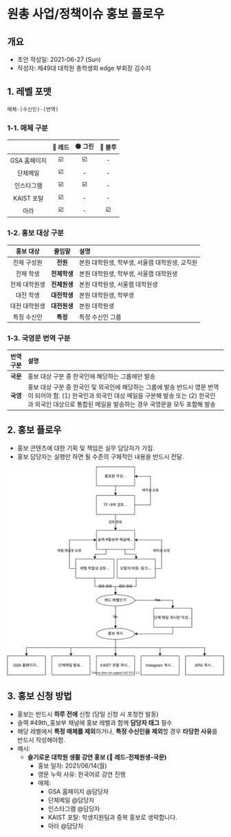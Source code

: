 # 원총 사업/정책이슈 홍보 플로우

## 개요
- 초안 작성일: 2021-06-27 (Sun)
- 작성자: 제49대 대학원 총학생회 edge 부회장 김수지

## 1. 레벨 포맷
~~~
매체-(수신인)-(번역)
~~~

### 1-1. 매체 구분
|              |:red_circle: 레드 | :green_circle: 그린 | :large_blue_circle: 블루 |
|:------------:|:----:|:----:|:----:|
| GSA 홈페이지 |   :ballot_box_with_check:  |   :ballot_box_with_check:  |   -  |
|   단체메일   |   :ballot_box_with_check:  |   -  |   -  |
|  인스타그램  |   :ballot_box_with_check:  |   :ballot_box_with_check:  |   -  |
|  KAIST 포탈  |   :ballot_box_with_check:  |   -  |   -  |
|     아라     |   :ballot_box_with_check:  |   -  |   :ballot_box_with_check:  |

### 1-2. 홍보 대상 구분
|   홍보 대상   |  줄임말  |                      설명                      |
|:-------------:|:--------:|:----------------------------------------------|
|  전체 구성원  |   **전원**   | 본원 대학원생, 학부생, 서울캠 대학원생, 교직원 |
|   전체 학생   | **전체학생** | 본원 대학원생, 학부생, 서울캠 대학원생         |
| 전체 대학원생 | **전체원생** | 본원 대학원생, 서울캠 대학원생                 |
|   대전 학생   | **대전학생** | 본원 대학원생, 학부생                          |
| 대전 대학원생 | **대전원생** | 본원 대학원생                                  |
|  특정 수신인  |   **특정**   | 특정 수신인 그룹                               |

### 1-3. 국영문 번역 구분
| 번역 구분 	| 설명 	|
|:-:	|:-	|
| **국문** 	| 홍보 대상 구분 중 한국인에 해당하는 그룹에만 발송 	|
| **국영** 	| 홍보 대상 구분 중 한국인 및 외국인에 해당하는 그룹에 발송 반드시 영문 번역이 되어야 함. (1) 한국인과 외국인 대상 메일을 구분해 발송 또는 (2) 한국인과 외국인 대상으로 통합된 메일을 발송하는 경우 국영문을 모두 포함해 발송 	|


## 2. 홍보 플로우
- 홍보 콘텐츠에 대한 기획 및 책임은 실무 담당자가 가짐. 
- 홍보 담당자는 실행만 하면 될 수준의 구체적인 내용을 반드시 전달.

![홍보 플로우](marketing-flow.svg)


## 3. 홍보 신청 방법
- 홍보는 반드시 **하루 전에** 신청 (당일 신청 시 포청천 발동)
- 슬랙 #49th_홍보부 채널에 홍보 레벨과 함께 **담당자 태그** 필수
- 해당 레벨에서 **특정 매체를 제외**하거나, **특정 수신인을 제외**할 경우 **타당한 사유**를 반드시 작성해야함.
- 예시:
    - **슬기로운 대학원 생활 강연 홍보 (:red_circle: 레드-전체원생-국문)**
        - 홍보 일자: 2021/06/14(월)
        - 영문 누락 사유: 한국어로 강연 진행
        - 매체:
            - GSA 홈페이지 @담당자
            - 단체메일 @담당자
            - 인스타그램 @담당자
            - KAIST 포탈: 학생지원팀과 중복 홍보로 생략합니다.
            - 아라 @담당자
